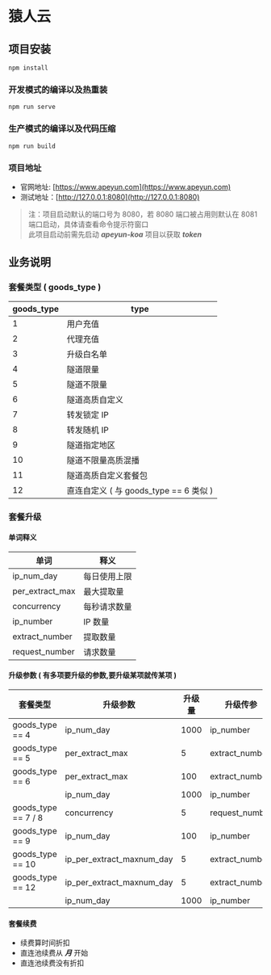 # 猿人云

## 项目安装
```
npm install
```

### 开发模式的编译以及热重装
```
npm run serve
```

### 生产模式的编译以及代码压缩
```
npm run build
```

### 项目地址

- 官网地址: [https://www.apeyun.com](https://www.apeyun.com)
- 测试地址：[http://127.0.0.1:8080](http://127.0.0.1:8080)

> 注：项目启动默认的端口号为 8080，若 8080 端口被占用则默认在 8081 端口启动，具体请查看命令提示符窗口  
> 此项目启动前需先启动 ***apeyun-koa*** 项目以获取 ***token***

## 业务说明

### 套餐类型 ( goods_type )  

| goods_type | type |
| ----- | ----- |
| 1 | 用户充值 |
| 2 | 代理充值 |
| 3 | 升级白名单 |
| 4 | 隧道限量 |
| 5 | 隧道不限量 |
| 6 | 隧道高质自定义 |
| 7 | 转发锁定 IP |
| 8 | 转发随机 IP |
| 9 | 隧道指定地区 |
| 10 | 隧道不限量高质混播 |
| 11 | 隧道高质自定义套餐包 |
| 12 | 直连自定义 ( 与 goods_type == 6 类似 ) |

### 套餐升级  

#### 单词释义  

| 单词 | 释义 |
| ----- | ----- |
| ip_num_day | 每日使用上限 |
| per_extract_max | 最大提取量 |
| concurrency | 每秒请求数量 |
| ip_number | IP 数量 |
| extract_number | 提取数量 |
| request_number | 请求数量 |

#### 升级参数 ( 有多项要升级的参数,要升级某项就传某项 )  

| 套餐类型 | 升级参数 | 升级量 | 升级传参 |
| ----- | ----- | ----- | ----- |
| goods_type == 4 | ip_num_day | 1000 | ip_number |
| goods_type == 5 | per_extract_max | 5 | extract_number |
| goods_type == 6 | per_extract_max | 100 | extract_number |
| | ip_num_day | 1000 | ip_number |
| goods_type == 7 / 8 | concurrency | 5 | request_number |
| goods_type == 9 | ip_num_day | 100 | ip_number |
| goods_type == 10 | ip_per_extract_maxnum_day | 5 | extract_number |
| goods_type == 12 | ip_per_extract_maxnum_day | 5 | extract_number |
| | ip_num_day | 1000 | ip_number |

#### 套餐续费

- 续费算时间折扣
- 直连池续费从 ***月*** 开始
- 直连池续费没有折扣